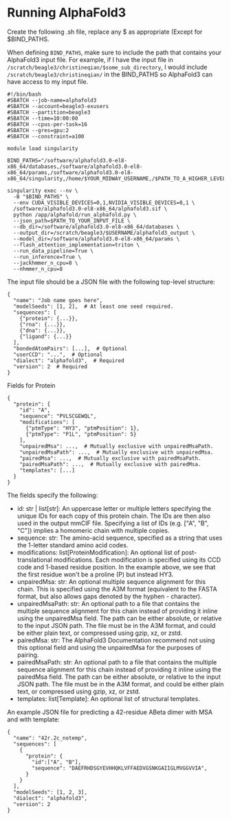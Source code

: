 # Running AlphaFold3
Create the following .sh file, replace any $ as appropriate (Except for $BIND_PATHS. 

When defining `BIND_PATHS`, make sure to include the path that contains your AlphaFold3 input file. For example, if I have the input file in `/scratch/beagle3/christineqian/$some_sub_directory`, I would include `/scratch/beagle3/christineqian/` in the BIND_PATHS so AlphaFold3 can have access to my input file.

```
#!/bin/bash
#SBATCH --job-name=alphafold3
#SBATCH --account=beagle3-exusers
#SBATCH --partition=beagle3
#SBATCH --time=10:00:00
#SBATCH --cpus-per-task=16
#SBATCH --gres=gpu:2
#SBATCH --constraint=a100

module load singularity

BIND_PATHS="/software/alphafold3.0-el8-x86_64/databases,/software/alphafold3.0-el8-x86_64/params,/software/alphafold3.0-el8-x86_64/singularity,/home/$YOUR_MIDWAY_USERNAME,/$PATH_TO_A_HIGHER_LEVEL_DIRECTORY_THAT_CONTAINS_THE_INPUT_FILE"

singularity exec --nv \
  -B "$BIND_PATHS" \
  --env CUDA_VISIBLE_DEVICES=0,1,NVIDIA_VISIBLE_DEVICES=0,1 \
  /software/alphafold3.0-el8-x86_64/alphafold3.sif \
  python /app/alphafold/run_alphafold.py \
  --json_path=$PATH_TO_YOUR_INPUT_FILE \
  --db_dir=/software/alphafold3.0-el8-x86_64/databases \
  --output_dir=/scratch/beagle3/$USERNAME/alphafold3_output \
  --model_dir=/software/alphafold3.0-el8-x86_64/params \
  --flash_attention_implementation=triton \
  --run_data_pipeline=True \
  --run_inference=True \
  --jackhmmer_n_cpu=8 \
  --nhmmer_n_cpu=8
```
The input file should be a JSON file with the following top-level structure:
```
{
  "name": "Job name goes here",
  "modelSeeds": [1, 2],  # At least one seed required.
  "sequences": [
    {"protein": {...}},
    {"rna": {...}},
    {"dna": {...}},
    {"ligand": {...}}
  ],
  "bondedAtomPairs": [...],  # Optional
  "userCCD": "...",  # Optional
  "dialect": "alphafold3",  # Required
  "version": 2  # Required
}
```
Fields for Protein
```
{
  "protein": {
    "id": "A",
    "sequence": "PVLSCGEWQL",
    "modifications": [
      {"ptmType": "HY3", "ptmPosition": 1},
      {"ptmType": "P1L", "ptmPosition": 5}
    ],
    "unpairedMsa": ...,  # Mutually exclusive with unpairedMsaPath.
    "unpairedMsaPath": ...,  # Mutually exclusive with unpairedMsa.
    "pairedMsa": ...,  # Mutually exclusive with pairedMsaPath.
    "pairedMsaPath": ...,  # Mutually exclusive with pairedMsa.
    "templates": [...]
  }
}
```
The fields specify the following:

* id: str | list[str]: An uppercase letter or multiple letters specifying the unique IDs for each copy of this protein chain. The IDs are then also used in the output mmCIF file. Specifying a list of IDs (e.g. ["A", "B", "C"]) implies a homomeric chain with multiple copies.
* sequence: str: The amino-acid sequence, specified as a string that uses the 1-letter standard amino acid codes.
* modifications: list[ProteinModification]: An optional list of post-translational modifications. Each modification is specified using its CCD code and 1-based residue position. In the example above, we see that the first residue won't be a proline (P) but instead HY3.
* unpairedMsa: str: An optional multiple sequence alignment for this chain. This is specified using the A3M format (equivalent to the FASTA format, but also allows gaps denoted by the hyphen - character). 
* unpairedMsaPath: str: An optional path to a file that contains the multiple sequence alignment for this chain instead of providing it inline using the unpairedMsa field. The path can be either absolute, or relative to the input JSON path. The file must be in the A3M format, and could be either plain text, or compressed using gzip, xz, or zstd.
* pairedMsa: str: The AlphaFold3 Documentation recommend not using this optional field and using the unpairedMsa for the purposes of pairing.
* pairedMsaPath: str: An optional path to a file that contains the multiple sequence alignment for this chain instead of providing it inline using the pairedMsa field. The path can be either absolute, or relative to the input JSON path. The file must be in the A3M format, and could be either plain text, or compressed using gzip, xz, or zstd.
* templates: list[Template]: An optional list of structural templates.

An example JSON file for predicting a 42-residue ABeta dimer with MSA and with template:
```
{
  "name": "42r.2c_notemp",
  "sequences": [
    {
      "protein": {
        "id":["A", "B"],
        "sequence": "DAEFRHDSGYEVHHQKLVFFAEDVGSNKGAIIGLMVGGVVIA",
      }
    }
  ],
  "modelSeeds": [1, 2, 3],
  "dialect": "alphafold3",
  "version": 2
}
```

